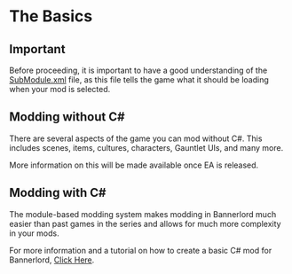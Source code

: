 # The Basics

## Important

Before proceeding, it is important to have a good understanding of the [SubModule.xml](../_xmldocs/submodule.md) file, as this file tells the game what it should be loading when your mod is selected.

## Modding without C\#

There are several aspects of the game you can mod without C\#. This includes scenes, items, cultures, characters, Gauntlet UIs, and many more.

More information on this will be made available once EA is released.

## Modding with C\#

The module-based modding system makes modding in Bannerlord much easier than past games in the series and allows for much more complexity in your mods.

For more information and a tutorial on how to create a basic C\# mod for Bannerlord, [Click Here](_tutorials/basic-csharp-mod.md).

